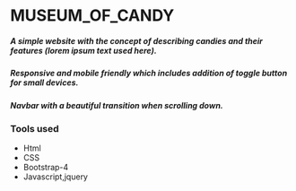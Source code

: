 # MUSEUM_OF_CANDY
##### A simple website with the concept of describing candies and their features (lorem ipsum text used here).
##### Responsive and mobile friendly which includes addition of toggle button for small devices.
##### Navbar with a beautiful transition when scrolling down.

### Tools used
<ul>
  <li>Html</li>
  <li>CSS</li>
  <li>Bootstrap-4</li>
  <li>Javascript,jquery</li>
</ul>



